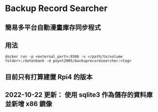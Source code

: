 # Backup Record Searcher
## 簡易多平台自動漫畫庫存同步程式
## 用法
`
docker run -p <external_port>:8586 -v </path/to/volume folder>:/datenbank -d poynt2005/backuprecordsearcher:<tag>
`
## 目前只有打算建置 Rpi4 的版本
## 2022-10-22 更新： 使用 sqlite3 作為儲存的資料庫並新增 x86 鏡像